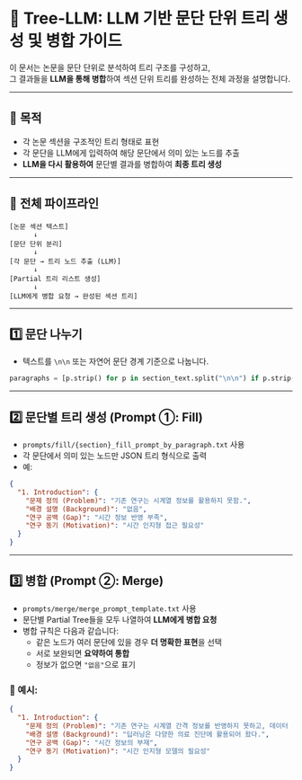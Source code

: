 # 🤖 Tree-LLM: LLM 기반 문단 단위 트리 생성 및 병합 가이드

이 문서는 논문을 문단 단위로 분석하여 트리 구조를 구성하고,  
그 결과들을 **LLM을 통해 병합**하여 섹션 단위 트리를 완성하는 전체 과정을 설명합니다.

---

## 🎯 목적

- 각 논문 섹션을 구조적인 트리 형태로 표현
- 각 문단을 LLM에게 입력하여 해당 문단에서 의미 있는 노드를 추출
- **LLM을 다시 활용하여** 문단별 결과를 병합하여 **최종 트리 생성**

---

## 🧱 전체 파이프라인

```
[논문 섹션 텍스트]
      ↓
[문단 단위 분리]
      ↓
[각 문단 → 트리 노드 추출 (LLM)]
      ↓
[Partial 트리 리스트 생성]
      ↓
[LLM에게 병합 요청 → 완성된 섹션 트리]
```

---

## 1️⃣ 문단 나누기

- 텍스트를 `\n\n` 또는 자연어 문단 경계 기준으로 나눕니다.

```python
paragraphs = [p.strip() for p in section_text.split("\n\n") if p.strip()]
```

---

## 2️⃣ 문단별 트리 생성 (Prompt ①: Fill)

- `prompts/fill/{section}_fill_prompt_by_paragraph.txt` 사용
- 각 문단에서 의미 있는 노드만 JSON 트리 형식으로 출력
- 예:

```json
{
  "1. Introduction": {
    "문제 정의 (Problem)": "기존 연구는 시계열 정보를 활용하지 못함.",
    "배경 설명 (Background)": "없음",
    "연구 공백 (Gap)": "시간 정보 반영 부족",
    "연구 동기 (Motivation)": "시간 인지형 접근 필요성"
  }
}
```

---

## 3️⃣ 병합 (Prompt ②: Merge)

- `prompts/merge/merge_prompt_template.txt` 사용
- 문단별 Partial Tree들을 모두 나열하여 **LLM에게 병합 요청**
- 병합 규칙은 다음과 같습니다:
  - 같은 노드가 여러 문단에 있을 경우 **더 명확한 표현**을 선택
  - 서로 보완되면 **요약하여 통합**
  - 정보가 없으면 `"없음"`으로 표기

### 🧠 예시:

```json
{
  "1. Introduction": {
    "문제 정의 (Problem)": "기존 연구는 시계열 간격 정보를 반영하지 못하고, 데이터 분포 변화에 취약함.",
    "배경 설명 (Background)": "딥러닝은 다양한 의료 진단에 활용되어 왔다.",
    "연구 공백 (Gap)": "시간 정보의 부재",
    "연구 동기 (Motivation)": "시간 인지형 모델의 필요성"
  }
}
```
